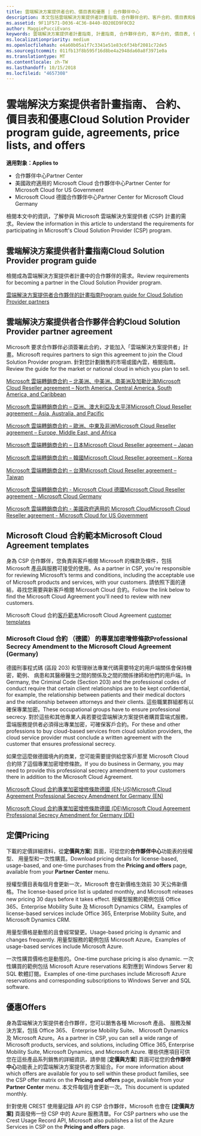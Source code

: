 ```yaml
---
title: 雲端解決方案提供者合約、價目表和優惠 | 合作夥伴中心
description: 本文包括雲端解決方案提供者計畫指南、合作夥伴合約、客戶合約、價目表和優惠連結。
ms.assetid: 9F11F571-D036-4C36-8440-8D20ED9F0CD2
author: MaggiePucciEvans
keywords: 雲端解決方案提供者計畫指南, 計畫指南, 合作夥伴合約, 客戶合約, 價目表, 優惠
ms.localizationpriority: medium
ms.openlocfilehash: e4a60b05a1f7c3341e51e83c6f34bf2081c72de5
ms.sourcegitcommit: 011fb13f8b595f16d8be4a2948da60a8f3971e0a
ms.translationtype: MT
ms.contentlocale: zh-TW
ms.lasthandoff: 10/15/2018
ms.locfileid: "4657308"
---
```

# <a name="cloud-solution-provider-program-guide-agreements-price-lists-and-offers"></a><span data-ttu-id="775c9-104">雲端解決方案提供者計畫指南、 合約、 價目表和優惠</span><span class="sxs-lookup"><span data-stu-id="775c9-104">Cloud Solution Provider program guide, agreements, price lists, and offers</span></span>

**<span data-ttu-id="775c9-105">適用對象：</span><span class="sxs-lookup"><span data-stu-id="775c9-105">Applies to</span></span>**

-  <span data-ttu-id="775c9-106">合作夥伴中心</span><span class="sxs-lookup"><span data-stu-id="775c9-106">Partner Center</span></span>
-  <span data-ttu-id="775c9-107">美國政府適用的 Microsoft Cloud 合作夥伴中心</span><span class="sxs-lookup"><span data-stu-id="775c9-107">Partner Center for Microsoft Cloud for US Government</span></span>
-  <span data-ttu-id="775c9-108">Microsoft Cloud 德國合作夥伴中心</span><span class="sxs-lookup"><span data-stu-id="775c9-108">Partner Center for Microsoft Cloud Germany</span></span>


<span data-ttu-id="775c9-109">檢閱本文中的資訊，了解參與 Microsoft 雲端解決方案提供者 (CSP) 計畫的需求。</span><span class="sxs-lookup"><span data-stu-id="775c9-109">Review the information in this article to understand the requirements for participating in Microsoft's Cloud Solution Provider (CSP) program.</span></span> 

## <a name="cloud-solution-provider-program-guide"></a><span data-ttu-id="775c9-110">雲端解決方案提供者計畫指南</span><span class="sxs-lookup"><span data-stu-id="775c9-110">Cloud Solution Provider program guide</span></span>


<span data-ttu-id="775c9-111">檢閱成為雲端解決方案提供者計畫中的合作夥伴的需求。</span><span class="sxs-lookup"><span data-stu-id="775c9-111">Review requirements for becoming a partner in the Cloud Solution Provider program.</span></span>

[<span data-ttu-id="775c9-112">雲端解決方案提供者合作夥伴的計畫指南</span><span class="sxs-lookup"><span data-stu-id="775c9-112">Program guide for Cloud Solution Provider partners</span></span>](http://go.microsoft.com/fwlink/p/?LinkId=617100)

## <a name="cloud-solution-provider-partner-agreement"></a><span data-ttu-id="775c9-113">雲端解決方案提供者合作夥伴合約</span><span class="sxs-lookup"><span data-stu-id="775c9-113">Cloud Solution Provider partner agreement</span></span>

<span data-ttu-id="775c9-114">Microsoft 要求合作夥伴必須簽署此合約，才能加入「雲端解決方案提供者」計畫。</span><span class="sxs-lookup"><span data-stu-id="775c9-114">Microsoft requires partners to sign this agreement to join the Cloud Solution Provider program.</span></span> <span data-ttu-id="775c9-115">針對您計劃銷售的市場或國內雲，檢閱指南。</span><span class="sxs-lookup"><span data-stu-id="775c9-115">Review the guide for the market or national cloud in which you plan to sell.</span></span>

[<span data-ttu-id="775c9-116">Microsoft 雲端轉銷商合約 – 北美洲、中美洲、南美洲及加勒比海</span><span class="sxs-lookup"><span data-stu-id="775c9-116">Microsoft Cloud Reseller agreement – North America, Central America, South America, and Caribbean</span></span>](http://download.microsoft.com/download/2/C/8/2C8CAC17-FCE7-4F51-9556-4D77C7022DF5/MCRA2018_AOC_ENG_Sep2018_CR.pdf)

[<span data-ttu-id="775c9-117">Microsoft 雲端轉銷商合約 – 亞洲、澳大利亞及太平洋</span><span class="sxs-lookup"><span data-stu-id="775c9-117">Microsoft Cloud Reseller agreement – Asia, Australia, and Pacific</span></span>](http://download.microsoft.com/download/2/C/8/2C8CAC17-FCE7-4F51-9556-4D77C7022DF5/MCRA2018_APOC_ENG_Sep2018_CR.pdf)

[<span data-ttu-id="775c9-118">Microsoft 雲端轉銷商合約 – 歐洲、中東及非洲</span><span class="sxs-lookup"><span data-stu-id="775c9-118">Microsoft Cloud Reseller agreement – Europe, Middle East, and Africa</span></span>](http://download.microsoft.com/download/2/C/8/2C8CAC17-FCE7-4F51-9556-4D77C7022DF5/MCRA2018_EOC_ENG_Sep2018_CR.pdf)

[<span data-ttu-id="775c9-119">Microsoft 雲端轉銷商合約 – 日本</span><span class="sxs-lookup"><span data-stu-id="775c9-119">Microsoft Cloud Reseller agreement – Japan</span></span>](http://download.microsoft.com/download/2/C/8/2C8CAC17-FCE7-4F51-9556-4D77C7022DF5/MCRA2018_JPN_ENG_Sep2018_CR.pdf)

[<span data-ttu-id="775c9-120">Microsoft 雲端轉銷商合約 – 韓國</span><span class="sxs-lookup"><span data-stu-id="775c9-120">Microsoft Cloud Reseller agreement – Korea</span></span>](http://download.microsoft.com/download/2/C/8/2C8CAC17-FCE7-4F51-9556-4D77C7022DF5/MCRA2018_KOR_ENG_Sep2018_CR.pdf)

[<span data-ttu-id="775c9-121">Microsoft 雲端轉銷商合約 – 台灣</span><span class="sxs-lookup"><span data-stu-id="775c9-121">Microsoft Cloud Reseller agreement – Taiwan</span></span>](http://download.microsoft.com/download/2/C/8/2C8CAC17-FCE7-4F51-9556-4D77C7022DF5/MCRA2018_TAI_ENG_Sep2018_CR.pdf)

[<span data-ttu-id="775c9-122">Microsoft 雲端轉銷商合約 - Microsoft Cloud 德國</span><span class="sxs-lookup"><span data-stu-id="775c9-122">Microsoft Cloud Reseller agreement - Microsoft Cloud Germany</span></span>](http://download.microsoft.com/download/2/C/8/2C8CAC17-FCE7-4F51-9556-4D77C7022DF5/MCRA2018_EOC_GER_ENG_Sep2018_GermanCloud_CR.pdf)

[<span data-ttu-id="775c9-123">Microsoft 雲端轉銷商合約 - 美國政府適用的 Microsoft Cloud</span><span class="sxs-lookup"><span data-stu-id="775c9-123">Microsoft Cloud Reseller agreement - Microsoft Cloud for US Government</span></span>](http://download.microsoft.com/download/2/C/8/2C8CAC17-FCE7-4F51-9556-4D77C7022DF5/MCRA2018_AOC_USGCC_ENG_Sep2018_CR.pdf)


## <a name="microsoft-cloud-agreement-templates"></a><span data-ttu-id="775c9-124">Microsoft Cloud 合約範本</span><span class="sxs-lookup"><span data-stu-id="775c9-124">Microsoft Cloud Agreement templates</span></span>

<span data-ttu-id="775c9-125">身為 CSP 合作夥伴，您負責與客戶檢閱 Microsoft 的條款及條件，包括 Microsoft 產品與服務可接受的使用。</span><span class="sxs-lookup"><span data-stu-id="775c9-125">As a partner in CSP, you're responsible for reviewing Microsoft’s terms and conditions, including the acceptable use of Microsoft products and services, with your customers.</span></span> <span data-ttu-id="775c9-126">請依照下面的連結，尋找您需要與新客戶檢閱 Microsoft Cloud 合約。</span><span class="sxs-lookup"><span data-stu-id="775c9-126">Follow the link below to find the Microsoft Cloud Agreement you'll need to review with new customers.</span></span> 

<span data-ttu-id="775c9-127">Microsoft Cloud 合約[客戶範本](agreements.md)</span><span class="sxs-lookup"><span data-stu-id="775c9-127">Microsoft Cloud Agreement [customer templates](agreements.md)</span></span>

### <a name="professional-secrecy-amendment-to-the-microsoft-cloud-agreement-germany"></a><span data-ttu-id="775c9-128">Microsoft Cloud 合約 （德國） 的專業加密增修條款</span><span class="sxs-lookup"><span data-stu-id="775c9-128">Professional Secrecy Amendment to the Microsoft Cloud Agreement (Germany)</span></span>

<span data-ttu-id="775c9-129">德國刑事程式碼 (區段 203) 和管理辦法專業代碼需要特定的用戶端關係會保持機密，範例、 病患和其醫療醫生之間的關係及之間的關係律師和他們的用戶端。</span><span class="sxs-lookup"><span data-stu-id="775c9-129">In Germany, the Criminal Code (Section 203) and the professional codes of conduct require that certain client relationships are to be kept confidential, for example, the relationship between patients and their medical doctors and the relationship between attorneys and their clients.</span></span> <span data-ttu-id="775c9-130">這些職業群組都有以確保專業加密。</span><span class="sxs-lookup"><span data-stu-id="775c9-130">These occupational groups have to ensure professional secrecy.</span></span> <span data-ttu-id="775c9-131">對於這些和其他專業人員若要從雲端解決方案提供者購買雲端式服務，雲端服務提供者必須得出專業加密，可確保客戶合約。</span><span class="sxs-lookup"><span data-stu-id="775c9-131">For these and other professions to buy cloud-based services from cloud solution providers, the cloud service provider must conclude a written agreement with the customer that ensures professional secrecy.</span></span> 

<span data-ttu-id="775c9-132">如果您這麼做德國境內的商業，您可能需要提供給您客戶那里 Microsoft Cloud 合約除了這個專業加密增修條款。</span><span class="sxs-lookup"><span data-stu-id="775c9-132">If you do business in Germany, you may need to provide this professional secrecy amendment to your customers there in addition to the Microsoft Cloud Agreement.</span></span>

[<span data-ttu-id="775c9-133">Microsoft Cloud 合約專業加密增修條款德國 (EN-US)</span><span class="sxs-lookup"><span data-stu-id="775c9-133">Microsoft Cloud Agreement Professional Secrecy Amendment for Germany (EN)</span></span>](https://go.microsoft.com/fwlink/?linkid=2030827&clcid=0x409)

[<span data-ttu-id="775c9-134">Microsoft Cloud 合約專業加密增修條款德國 (DE)</span><span class="sxs-lookup"><span data-stu-id="775c9-134">Microsoft Cloud Agreement Professional Secrecy Amendment for Germany (DE)</span></span>](https://go.microsoft.com/fwlink/?linkid=2030827&clcid=0x407)


## <a name="pricing"></a><span data-ttu-id="775c9-135">定價</span><span class="sxs-lookup"><span data-stu-id="775c9-135">Pricing</span></span>


<span data-ttu-id="775c9-136">下載的定價詳細資料，從**定價與方案**\] 頁面，可從您的**合作夥伴中心**功能表的授權型、 用量型和一次性購買。</span><span class="sxs-lookup"><span data-stu-id="775c9-136">Download pricing details for license-based, usage-based, and one-time purchases from the **Pricing and offers** page, available from your **Partner Center** menu.</span></span> 

<span data-ttu-id="775c9-137">授權型價目表每個月會更新一次，Microsoft 會在新價格生效前 30 天公佈新價格。</span><span class="sxs-lookup"><span data-stu-id="775c9-137">The license-based price list is updated monthly, and Microsoft releases new pricing 30 days before it takes effect.</span></span> <span data-ttu-id="775c9-138">授權型服務的範例包括 Office 365、Enterprise Mobility Suite 及 Microsoft Dynamics CRM。</span><span class="sxs-lookup"><span data-stu-id="775c9-138">Examples of license-based services include Office 365, Enterprise Mobility Suite, and Microsoft Dynamics CRM.</span></span> 

<span data-ttu-id="775c9-139">用量型價格是動態的且會經常變更。</span><span class="sxs-lookup"><span data-stu-id="775c9-139">Usage-based pricing is dynamic and changes frequently.</span></span> <span data-ttu-id="775c9-140">用量型服務的範例包括 Microsoft Azure。</span><span class="sxs-lookup"><span data-stu-id="775c9-140">Examples of usage-based services include Microsoft Azure.</span></span>

<span data-ttu-id="775c9-141">一次性購買價格也是動態的。</span><span class="sxs-lookup"><span data-stu-id="775c9-141">One-time purchase pricing is also dynamic.</span></span> <span data-ttu-id="775c9-142">一次性購買的範例包括 Microsoft Azure reservations 和對應到 Windows Server 和 SQL 軟體訂閱。</span><span class="sxs-lookup"><span data-stu-id="775c9-142">Examples of one-time purchases include Microsoft Azure reservations and corresponding subscriptions to Windows Server and SQL software.</span></span> 


## <a name="offers"></a><span data-ttu-id="775c9-143">優惠</span><span class="sxs-lookup"><span data-stu-id="775c9-143">Offers</span></span>


<span data-ttu-id="775c9-144">身為雲端解決方案提供者合作夥伴，您可以銷售各種 Microsoft 產品、 服務及解決方案，包括 Office 365、 Enterprise Mobility Suite、 Microsoft Dynamics 及 Microsoft Azure。</span><span class="sxs-lookup"><span data-stu-id="775c9-144">As a partner in CSP, you can sell a wide range of Microsoft products, services, and solutions, including Office 365, Enterprise Mobility Suite, Microsoft Dynamics, and Microsoft Azure.</span></span> <span data-ttu-id="775c9-145">哪些供應項目可供您在這些產品系列銷售的詳細資訊，請參閱 [**定價與方案**] 頁面可從您的**合作夥伴中心**功能表上的雲端解決方案提供者方案組合。</span><span class="sxs-lookup"><span data-stu-id="775c9-145">For more information about which offers are available for you to sell within these product families, see the CSP offer matrix on the **Pricing and offers** page, available from your **Partner Center** menu.</span></span> <span data-ttu-id="775c9-146">本文件每個月會更新一次。</span><span class="sxs-lookup"><span data-stu-id="775c9-146">This document is updated monthly.</span></span>

<span data-ttu-id="775c9-147">針對使用 CREST 使用量記錄 API 的 CSP 合作夥伴，Microsoft 也會在 **\[定價與方案\]** 頁面發佈一份 CSP 中的 Azure 服務清單。</span><span class="sxs-lookup"><span data-stu-id="775c9-147">For CSP partners who use the Crest Usage Record API, Microsoft also publishes a list of the Azure Services in CSP on the **Pricing and offers** page.</span></span>


